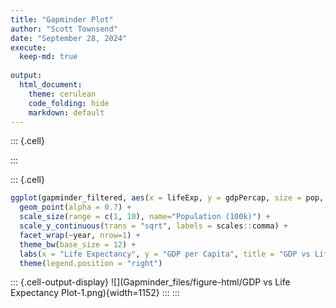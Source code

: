 ```yaml
---
title: "Gapminder Plot"
author: "Scott Townsend"
date: "September 28, 2024"
execute: 
  keep-md: true
  
output: 
  html_document:
    theme: cerulean
    code_folding: hide
    markdown: default
---
```



::: {.cell}

:::

::: {.cell}

```{.r .cell-code}
ggplot(gapminder_filtered, aes(x = lifeExp, y = gdpPercap, size = pop, color = continent)) +
  geom_point(alpha = 0.7) +
  scale_size(range = c(1, 10), name="Population (100k)") +
  scale_y_continuous(trans = "sqrt", labels = scales::comma) + 
  facet_wrap(~year, nrow=1) +
  theme_bw(base_size = 12) +
  labs(x = "Life Expectancy", y = "GDP per Capita", title = "GDP vs Life Expectancy") +
  theme(legend.position = "right")
```

::: {.cell-output-display}
![](Gapminder_files/figure-html/GDP vs Life Expectancy Plot-1.png){width=1152}
:::
:::
